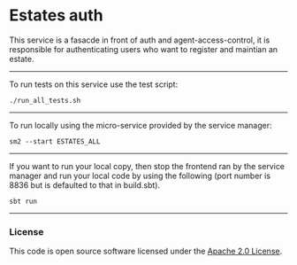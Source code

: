 # Estates auth

This service is a fasacde in front of auth and agent-access-control, it is responsible for authenticating users who want to register and maintian an estate.

---

To run tests on this service use the test script:

```
./run_all_tests.sh
```

---

To run locally using the micro-service provided by the service manager:

```
sm2 --start ESTATES_ALL
```

---

If you want to run your local copy, then stop the frontend ran by the service manager and run your local code by using the following (port number is 8836 but is defaulted to that in build.sbt).

`sbt run`

---

### License

This code is open source software licensed under the [Apache 2.0 License]("http://www.apache.org/licenses/LICENSE-2.0.html").
